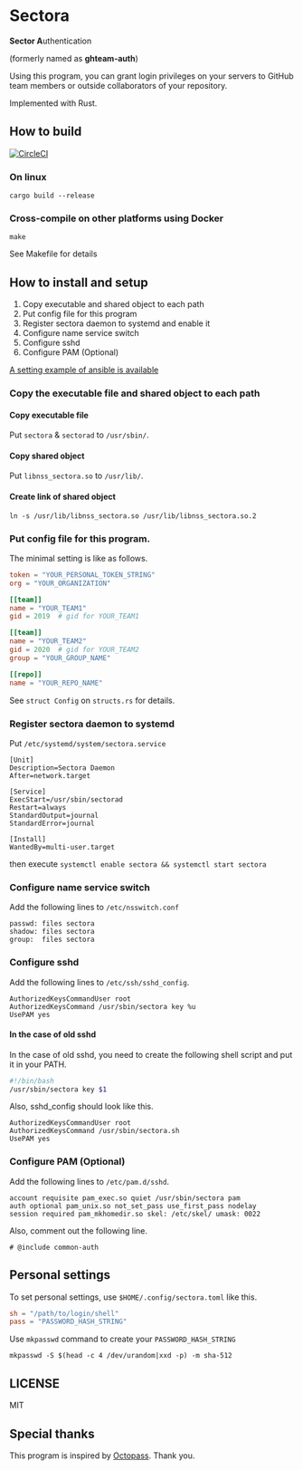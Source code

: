 # Sectora

**Sector A**uthentication

(formerly named as **ghteam-auth**)

Using this program, you can grant login privileges on your servers to GitHub team members or outside collaborators of your repository.

Implemented with Rust.

## How to build

[![CircleCI](https://circleci.com/gh/yasuyuky/sectora.svg?style=svg)](https://circleci.com/gh/yasuyuky/sectora)

### On linux

```
cargo build --release
```

### Cross-compile on other platforms using Docker

```
make
```

See Makefile for details

## How to install and setup

1. Copy executable and shared object to each path
2. Put config file for this program
3. Register sectora daemon to systemd and enable it
4. Configure name service switch
5. Configure sshd
6. Configure PAM (Optional)

[A setting example of ansible is available](https://github.com/yasuyuky/sectora/blob/master/ansible/)

### Copy the executable file and shared object to each path

#### Copy executable file

Put `sectora` & `sectorad` to `/usr/sbin/`.

#### Copy shared object

Put `libnss_sectora.so` to `/usr/lib/`.

#### Create link of shared object

`ln -s /usr/lib/libnss_sectora.so /usr/lib/libnss_sectora.so.2`

### Put config file for this program.

The minimal setting is like as follows.

```toml
token = "YOUR_PERSONAL_TOKEN_STRING"
org = "YOUR_ORGANIZATION"

[[team]]
name = "YOUR_TEAM1"
gid = 2019  # gid for YOUR_TEAM1

[[team]]
name = "YOUR_TEAM2"
gid = 2020  # gid for YOUR_TEAM2
group = "YOUR_GROUP_NAME"

[[repo]]
name = "YOUR_REPO_NAME"
```

See `struct Config` on `structs.rs` for details.

### Register sectora daemon to systemd

Put `/etc/systemd/system/sectora.service`

```
[Unit]
Description=Sectora Daemon
After=network.target

[Service]
ExecStart=/usr/sbin/sectorad
Restart=always
StandardOutput=journal
StandardError=journal

[Install]
WantedBy=multi-user.target
```

then execute `systemctl enable sectora && systemctl start sectora`

### Configure name service switch

Add the following lines to `/etc/nsswitch.conf`

```
passwd: files sectora
shadow: files sectora
group:  files sectora
```

### Configure sshd

Add the following lines to `/etc/ssh/sshd_config`.

```
AuthorizedKeysCommandUser root
AuthorizedKeysCommand /usr/sbin/sectora key %u
UsePAM yes
```

#### In the case of old sshd

In the case of old sshd, you need to create the following shell script and put it in your PATH.

```sectora.sh
#!/bin/bash
/usr/sbin/sectora key $1
```

Also, sshd_config should look like this.

```
AuthorizedKeysCommandUser root
AuthorizedKeysCommand /usr/sbin/sectora.sh
UsePAM yes
```

### Configure PAM (Optional)

Add the following lines to `/etc/pam.d/sshd`.

```
account requisite pam_exec.so quiet /usr/sbin/sectora pam
auth optional pam_unix.so not_set_pass use_first_pass nodelay
session required pam_mkhomedir.so skel: /etc/skel/ umask: 0022
```

Also, comment out the following line.

```
# @include common-auth
```

## Personal settings

To set personal settings, use `$HOME/.config/sectora.toml` like this.

```toml
sh = "/path/to/login/shell"
pass = "PASSWORD_HASH_STRING"
```

Use `mkpasswd` command to create your `PASSWORD_HASH_STRING`

```
mkpasswd -S $(head -c 4 /dev/urandom|xxd -p) -m sha-512
```

## LICENSE

MIT

## Special thanks

This program is inspired by [Octopass](https://github.com/linyows/octopass).
Thank you.
